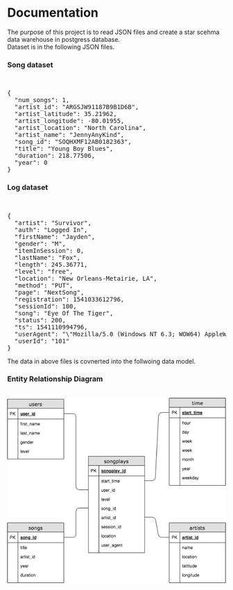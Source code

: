 <h1> Documentation </h1>

<p>The purpose of this project is to read JSON files and create a star scehma data warehouse in postgress database.</br>
Dataset is in the following JSON files.
</p>

<h3>Song dataset</h3> </br>
<div class="highlight highlight-source-json"><pre>{
  <span class="pl-s"><span class="pl-pds">"</span>num_songs<span class="pl-pds">"</span></span>: <span class="pl-c1">1</span>,
  <span class="pl-s"><span class="pl-pds">"</span>artist_id<span class="pl-pds">"</span></span>: <span class="pl-s"><span class="pl-pds">"</span>ARGSJW91187B9B1D6B<span class="pl-pds">"</span></span>,
  <span class="pl-s"><span class="pl-pds">"</span>artist_latitude<span class="pl-pds">"</span></span>: <span class="pl-c1">35.21962</span>,
  <span class="pl-s"><span class="pl-pds">"</span>artist_longitude<span class="pl-pds">"</span></span>: <span class="pl-c1">-80.01955</span>,
  <span class="pl-s"><span class="pl-pds">"</span>artist_location<span class="pl-pds">"</span></span>: <span class="pl-s"><span class="pl-pds">"</span>North Carolina<span class="pl-pds">"</span></span>,
  <span class="pl-s"><span class="pl-pds">"</span>artist_name<span class="pl-pds">"</span></span>: <span class="pl-s"><span class="pl-pds">"</span>JennyAnyKind<span class="pl-pds">"</span></span>,
  <span class="pl-s"><span class="pl-pds">"</span>song_id<span class="pl-pds">"</span></span>: <span class="pl-s"><span class="pl-pds">"</span>SOQHXMF12AB0182363<span class="pl-pds">"</span></span>,
  <span class="pl-s"><span class="pl-pds">"</span>title<span class="pl-pds">"</span></span>: <span class="pl-s"><span class="pl-pds">"</span>Young Boy Blues<span class="pl-pds">"</span></span>,
  <span class="pl-s"><span class="pl-pds">"</span>duration<span class="pl-pds">"</span></span>: <span class="pl-c1">218.77506</span>,
  <span class="pl-s"><span class="pl-pds">"</span>year<span class="pl-pds">"</span></span>: <span class="pl-c1">0</span>
}</pre></div>

<h3>Log dataset</h3> </br>

<div class="highlight highlight-source-json"><pre>{
  <span class="pl-s"><span class="pl-pds">"</span>artist<span class="pl-pds">"</span></span>: <span class="pl-s"><span class="pl-pds">"</span>Survivor<span class="pl-pds">"</span></span>,
  <span class="pl-s"><span class="pl-pds">"</span>auth<span class="pl-pds">"</span></span>: <span class="pl-s"><span class="pl-pds">"</span>Logged In<span class="pl-pds">"</span></span>,
  <span class="pl-s"><span class="pl-pds">"</span>firstName<span class="pl-pds">"</span></span>: <span class="pl-s"><span class="pl-pds">"</span>Jayden<span class="pl-pds">"</span></span>,
  <span class="pl-s"><span class="pl-pds">"</span>gender<span class="pl-pds">"</span></span>: <span class="pl-s"><span class="pl-pds">"</span>M<span class="pl-pds">"</span></span>,
  <span class="pl-s"><span class="pl-pds">"</span>itemInSession<span class="pl-pds">"</span></span>: <span class="pl-c1">0</span>,
  <span class="pl-s"><span class="pl-pds">"</span>lastName<span class="pl-pds">"</span></span>: <span class="pl-s"><span class="pl-pds">"</span>Fox<span class="pl-pds">"</span></span>,
  <span class="pl-s"><span class="pl-pds">"</span>length<span class="pl-pds">"</span></span>: <span class="pl-c1">245.36771</span>,
  <span class="pl-s"><span class="pl-pds">"</span>level<span class="pl-pds">"</span></span>: <span class="pl-s"><span class="pl-pds">"</span>free<span class="pl-pds">"</span></span>,
  <span class="pl-s"><span class="pl-pds">"</span>location<span class="pl-pds">"</span></span>: <span class="pl-s"><span class="pl-pds">"</span>New Orleans-Metairie, LA<span class="pl-pds">"</span></span>,
  <span class="pl-s"><span class="pl-pds">"</span>method<span class="pl-pds">"</span></span>: <span class="pl-s"><span class="pl-pds">"</span>PUT<span class="pl-pds">"</span></span>,
  <span class="pl-s"><span class="pl-pds">"</span>page<span class="pl-pds">"</span></span>: <span class="pl-s"><span class="pl-pds">"</span>NextSong<span class="pl-pds">"</span></span>,
  <span class="pl-s"><span class="pl-pds">"</span>registration<span class="pl-pds">"</span></span>: <span class="pl-c1">1541033612796</span>,
  <span class="pl-s"><span class="pl-pds">"</span>sessionId<span class="pl-pds">"</span></span>: <span class="pl-c1">100</span>,
  <span class="pl-s"><span class="pl-pds">"</span>song<span class="pl-pds">"</span></span>: <span class="pl-s"><span class="pl-pds">"</span>Eye Of The Tiger<span class="pl-pds">"</span></span>,
  <span class="pl-s"><span class="pl-pds">"</span>status<span class="pl-pds">"</span></span>: <span class="pl-c1">200</span>,
  <span class="pl-s"><span class="pl-pds">"</span>ts<span class="pl-pds">"</span></span>: <span class="pl-c1">1541110994796</span>,
  <span class="pl-s"><span class="pl-pds">"</span>userAgent<span class="pl-pds">"</span></span>: <span class="pl-s"><span class="pl-pds">"</span><span class="pl-cce">\"</span>Mozilla/5.0 (Windows NT 6.3; WOW64) AppleWebKit/537.36 (KHTML, like Gecko) Chrome/36.0.1985.143 Safari/537.36<span class="pl-cce">\"</span><span class="pl-pds">"</span></span>,
  <span class="pl-s"><span class="pl-pds">"</span>userId<span class="pl-pds">"</span></span>: <span class="pl-s"><span class="pl-pds">"</span>101<span class="pl-pds">"</span></span>
}</pre></div>
<p>The data in above files is covnerted into the follwoing data model.</p>
<h3>Entity Relationship Diagram</h3></br>

<img src="/postgress_ERD.png" alt="ERD" style="max-width:100%;">

<h3></h3>
